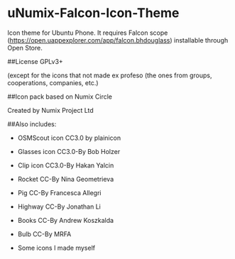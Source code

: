 # uNumix-Falcon-Icon-Theme

Icon theme for Ubuntu Phone. It requires Falcon scope (https://open.uappexplorer.com/app/falcon.bhdouglass) installable through Open Store.

##License
GPLv3+

 (except for the icons that not made ex profeso (the ones from groups, cooperations, companies, etc.)

##Icon pack based on Numix Circle

 Created by Numix Project Ltd

##Also includes:

* OSMScout icon CC3.0 by plainicon

* Glasses icon CC3.0-By Bob Holzer

* Clip icon CC3.0-By Hakan Yalcin

* Rocket CC-By Nina Geometrieva

* Pig CC-By Francesca Allegri

* Highway CC-By Jonathan Li

* Books CC-By Andrew Koszkalda

* Bulb CC-By MRFA

* Some icons I made myself

